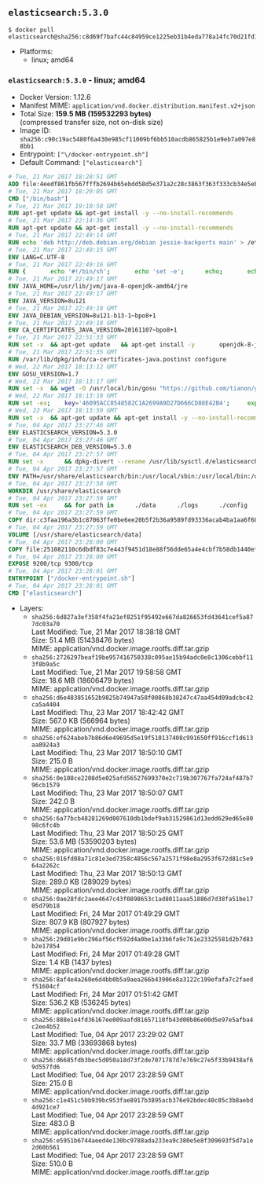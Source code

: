 ## `elasticsearch:5.3.0`

```console
$ docker pull elasticsearch@sha256:c8d69f7bafc44c84959ce1225eb31b4eda778a14fc70d21fd1c8c94f2afa535f
```

-	Platforms:
	-	linux; amd64

### `elasticsearch:5.3.0` - linux; amd64

-	Docker Version: 1.12.6
-	Manifest MIME: `application/vnd.docker.distribution.manifest.v2+json`
-	Total Size: **159.5 MB (159532293 bytes)**  
	(compressed transfer size, not on-disk size)
-	Image ID: `sha256:c90c19ac5480f6a430e985cf11009bf6bb510acdb865825b1e9eb7a097e88bb1`
-	Entrypoint: `["\/docker-entrypoint.sh"]`
-	Default Command: `["elasticsearch"]`

```dockerfile
# Tue, 21 Mar 2017 18:28:51 GMT
ADD file:4eedf861fb567fffb2694b65ebdd58d5e371a2c28c3863f363f333cb34e5eb7b in / 
# Tue, 21 Mar 2017 18:29:05 GMT
CMD ["/bin/bash"]
# Tue, 21 Mar 2017 19:10:58 GMT
RUN apt-get update && apt-get install -y --no-install-recommends 		ca-certificates 		curl 		wget 	&& rm -rf /var/lib/apt/lists/*
# Tue, 21 Mar 2017 22:14:36 GMT
RUN apt-get update && apt-get install -y --no-install-recommends 		bzip2 		unzip 		xz-utils 	&& rm -rf /var/lib/apt/lists/*
# Tue, 21 Mar 2017 22:49:14 GMT
RUN echo 'deb http://deb.debian.org/debian jessie-backports main' > /etc/apt/sources.list.d/jessie-backports.list
# Tue, 21 Mar 2017 22:49:15 GMT
ENV LANG=C.UTF-8
# Tue, 21 Mar 2017 22:49:16 GMT
RUN { 		echo '#!/bin/sh'; 		echo 'set -e'; 		echo; 		echo 'dirname "$(dirname "$(readlink -f "$(which javac || which java)")")"'; 	} > /usr/local/bin/docker-java-home 	&& chmod +x /usr/local/bin/docker-java-home
# Tue, 21 Mar 2017 22:49:17 GMT
ENV JAVA_HOME=/usr/lib/jvm/java-8-openjdk-amd64/jre
# Tue, 21 Mar 2017 22:49:17 GMT
ENV JAVA_VERSION=8u121
# Tue, 21 Mar 2017 22:49:18 GMT
ENV JAVA_DEBIAN_VERSION=8u121-b13-1~bpo8+1
# Tue, 21 Mar 2017 22:49:18 GMT
ENV CA_CERTIFICATES_JAVA_VERSION=20161107~bpo8+1
# Tue, 21 Mar 2017 22:51:33 GMT
RUN set -x 	&& apt-get update 	&& apt-get install -y 		openjdk-8-jre-headless="$JAVA_DEBIAN_VERSION" 		ca-certificates-java="$CA_CERTIFICATES_JAVA_VERSION" 	&& rm -rf /var/lib/apt/lists/* 	&& [ "$JAVA_HOME" = "$(docker-java-home)" ]
# Tue, 21 Mar 2017 22:51:35 GMT
RUN /var/lib/dpkg/info/ca-certificates-java.postinst configure
# Wed, 22 Mar 2017 18:13:12 GMT
ENV GOSU_VERSION=1.7
# Wed, 22 Mar 2017 18:13:17 GMT
RUN set -x 	&& wget -O /usr/local/bin/gosu "https://github.com/tianon/gosu/releases/download/$GOSU_VERSION/gosu-$(dpkg --print-architecture)" 	&& wget -O /usr/local/bin/gosu.asc "https://github.com/tianon/gosu/releases/download/$GOSU_VERSION/gosu-$(dpkg --print-architecture).asc" 	&& export GNUPGHOME="$(mktemp -d)" 	&& gpg --keyserver ha.pool.sks-keyservers.net --recv-keys B42F6819007F00F88E364FD4036A9C25BF357DD4 	&& gpg --batch --verify /usr/local/bin/gosu.asc /usr/local/bin/gosu 	&& rm -r "$GNUPGHOME" /usr/local/bin/gosu.asc 	&& chmod +x /usr/local/bin/gosu 	&& gosu nobody true
# Wed, 22 Mar 2017 18:13:18 GMT
RUN set -ex; 	key='46095ACC8548582C1A2699A9D27D666CD88E42B4'; 	export GNUPGHOME="$(mktemp -d)"; 	gpg --keyserver ha.pool.sks-keyservers.net --recv-keys "$key"; 	gpg --export "$key" > /etc/apt/trusted.gpg.d/elastic.gpg; 	rm -r "$GNUPGHOME"; 	apt-key list
# Wed, 22 Mar 2017 18:13:59 GMT
RUN set -x 	&& apt-get update && apt-get install -y --no-install-recommends apt-transport-https && rm -rf /var/lib/apt/lists/* 	&& echo 'deb https://artifacts.elastic.co/packages/5.x/apt stable main' > /etc/apt/sources.list.d/elasticsearch.list
# Tue, 04 Apr 2017 23:27:46 GMT
ENV ELASTICSEARCH_VERSION=5.3.0
# Tue, 04 Apr 2017 23:27:46 GMT
ENV ELASTICSEARCH_DEB_VERSION=5.3.0
# Tue, 04 Apr 2017 23:27:57 GMT
RUN set -x 		&& dpkg-divert --rename /usr/lib/sysctl.d/elasticsearch.conf 		&& apt-get update 	&& apt-get install -y --no-install-recommends "elasticsearch=$ELASTICSEARCH_DEB_VERSION" 	&& rm -rf /var/lib/apt/lists/*
# Tue, 04 Apr 2017 23:27:57 GMT
ENV PATH=/usr/share/elasticsearch/bin:/usr/local/sbin:/usr/local/bin:/usr/sbin:/usr/bin:/sbin:/bin
# Tue, 04 Apr 2017 23:27:58 GMT
WORKDIR /usr/share/elasticsearch
# Tue, 04 Apr 2017 23:27:59 GMT
RUN set -ex 	&& for path in 		./data 		./logs 		./config 		./config/scripts 	; do 		mkdir -p "$path"; 		chown -R elasticsearch:elasticsearch "$path"; 	done
# Tue, 04 Apr 2017 23:27:59 GMT
COPY dir:c3faa196a3b1c87063ffe0be6ee20b5f2b36a9589fd93336acab4ba1aa6f6855 in ./config 
# Tue, 04 Apr 2017 23:27:59 GMT
VOLUME [/usr/share/elasticsearch/data]
# Tue, 04 Apr 2017 23:28:00 GMT
COPY file:251082110c6dbdf83c7e443f9451d18e88f56dde65a4e4cbf7b58db1440ef558 in / 
# Tue, 04 Apr 2017 23:28:00 GMT
EXPOSE 9200/tcp 9300/tcp
# Tue, 04 Apr 2017 23:28:01 GMT
ENTRYPOINT ["/docker-entrypoint.sh"]
# Tue, 04 Apr 2017 23:28:01 GMT
CMD ["elasticsearch"]
```

-	Layers:
	-	`sha256:6d827a3ef358f4fa21ef8251f95492e667da826653fd43641cef5a877dc03a70`  
		Last Modified: Tue, 21 Mar 2017 18:38:18 GMT  
		Size: 51.4 MB (51438476 bytes)  
		MIME: application/vnd.docker.image.rootfs.diff.tar.gzip
	-	`sha256:2726297beaf19be957416750338c095ae15b94adc0e8c1306cebbf113f8b9a5c`  
		Last Modified: Tue, 21 Mar 2017 19:58:58 GMT  
		Size: 18.6 MB (18606479 bytes)  
		MIME: application/vnd.docker.image.rootfs.diff.tar.gzip
	-	`sha256:d6e483851652b9825b74947a58f00868b38247c47aa454d09adcbc42ca5a4404`  
		Last Modified: Thu, 23 Mar 2017 18:42:42 GMT  
		Size: 567.0 KB (566964 bytes)  
		MIME: application/vnd.docker.image.rootfs.diff.tar.gzip
	-	`sha256:ef624abeb7b86d6e49695d5e19f510137408c991650ff916ccf1d613aa8924a3`  
		Last Modified: Thu, 23 Mar 2017 18:50:10 GMT  
		Size: 215.0 B  
		MIME: application/vnd.docker.image.rootfs.diff.tar.gzip
	-	`sha256:0e108ce2208d5e025afd56527699370e2c719b307767fa724af487b796cb1579`  
		Last Modified: Thu, 23 Mar 2017 18:50:07 GMT  
		Size: 242.0 B  
		MIME: application/vnd.docker.image.rootfs.diff.tar.gzip
	-	`sha256:6a77bcb48281269d007610db1bdef9ab31529861d13edd629ed65e8098c6fc4b`  
		Last Modified: Thu, 23 Mar 2017 18:50:25 GMT  
		Size: 53.6 MB (53590203 bytes)  
		MIME: application/vnd.docker.image.rootfs.diff.tar.gzip
	-	`sha256:016fd08a71c81e3ed7358c4856c567a2571f98e8a2953f672d81c5e964a2262c`  
		Last Modified: Thu, 23 Mar 2017 18:50:13 GMT  
		Size: 289.0 KB (289029 bytes)  
		MIME: application/vnd.docker.image.rootfs.diff.tar.gzip
	-	`sha256:0ae28fdc2aee4647c43f0898653c1ad8011aaa51886d7d38fa51be1705d79b18`  
		Last Modified: Fri, 24 Mar 2017 01:49:29 GMT  
		Size: 807.9 KB (807927 bytes)  
		MIME: application/vnd.docker.image.rootfs.diff.tar.gzip
	-	`sha256:29d01e9bc296af56cf592d4a0be1a33b6fa9c761e23325581d2b7d83b2e17854`  
		Last Modified: Fri, 24 Mar 2017 01:49:28 GMT  
		Size: 1.4 KB (1437 bytes)  
		MIME: application/vnd.docker.image.rootfs.diff.tar.gzip
	-	`sha256:8af4e4a260e6d4bb0b5a9aea266b43906e8a3122c199efafa7c2faedf51604cf`  
		Last Modified: Fri, 24 Mar 2017 01:51:42 GMT  
		Size: 536.2 KB (536245 bytes)  
		MIME: application/vnd.docker.image.rootfs.diff.tar.gzip
	-	`sha256:888e1e4fd36167ee009aafd81657110fb43d00b86e00d5e97e5afba4c2ee4b52`  
		Last Modified: Tue, 04 Apr 2017 23:29:02 GMT  
		Size: 33.7 MB (33693868 bytes)  
		MIME: application/vnd.docker.image.rootfs.diff.tar.gzip
	-	`sha256:d6685fdb3bec5d050a18d73f2de7071787d7e769c27e5f33b9438af69d557fd6`  
		Last Modified: Tue, 04 Apr 2017 23:28:59 GMT  
		Size: 215.0 B  
		MIME: application/vnd.docker.image.rootfs.diff.tar.gzip
	-	`sha256:c1e451c50b939bc953fae8917b3895acb376e92bdec40c05c3b8aebd4d921ce7`  
		Last Modified: Tue, 04 Apr 2017 23:28:59 GMT  
		Size: 483.0 B  
		MIME: application/vnd.docker.image.rootfs.diff.tar.gzip
	-	`sha256:e5951b6744aeed4e130bc9788ada233ea9c380e5e8f309693f5d7a1e2d60b561`  
		Last Modified: Tue, 04 Apr 2017 23:28:59 GMT  
		Size: 510.0 B  
		MIME: application/vnd.docker.image.rootfs.diff.tar.gzip
